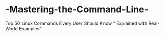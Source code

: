 # -Mastering-the-Command-Line-
Top 50 Linux Commands Every User Should Know " Explained with Real-World Examples"
